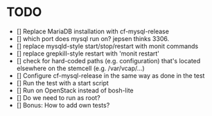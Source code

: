 # TODO

- [] Replace MariaDB installation with cf-mysql-release
- [] which port does mysql run on? jepsen thinks 3306.
- [] replace mysqld-style start/stop/restart with monit commands
- [] replace grepkill-style restart with 'monit restart'
- [] check for hard-coded paths (e.g. configuration) that's located elsewhere on the stemcell (e.g. /var/vcap/...)
- [] Configure cf-mysql-release in the same way as done in the test
- [] Run the test with a start script
- [] Run on OpenStack instead of bosh-lite
- [] Do we need to run as root?
- [] Bonus: How to add own tests?
